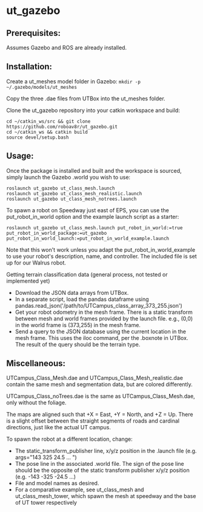 # ut_gazebo

## Prerequisites:
Assumes Gazebo and ROS are already installed.

## Installation:
Create a ut_meshes model folder in Gazebo:
```mkdir -p ~/.gazebo/models/ut_meshes```

Copy the three .dae files from UTBox into the ut_meshes folder.

Clone the ut_gazebo repository into your catkin workspace and build:
```
cd ~/catkin_ws/src && git clone https://github.com/roboav8r/ut_gazebo.git
cd ~/catkin_ws && catkin build
source devel/setup.bash
```
## Usage:
Once the package is installed and built and the workspace is sourced, simply launch the Gazebo .world you wish to use:

```
roslaunch ut_gazebo ut_class_mesh.launch
roslaunch ut_gazebo ut_class_mesh_realistic.launch
roslaunch ut_gazebo ut_class_mesh_notrees.launch
```

To spawn a robot on Speedway just east of EPS, you can use the put_robot_in_world option and the example launch script as a starter:

```
roslaunch ut_gazebo ut_class_mesh.launch put_robot_in_world:=true put_robot_in_world_package:=ut_gazebo put_robot_in_world_launch:=put_robot_in_world_example.launch
```

Note that this won't work unless you adapt the put_robot_in_world_example to use your robot's description, name, and controller. The included file is set up for our Walrus robot.

Getting terrain classification data (general process, not tested or implemented yet)
- Download the JSON data arrays from UTBox.
- In a separate script, load the pandas dataframe using pandas.read_json('/path/to/UTCampus_class_array_373_255.json')
- Get your robot odometry in the mesh frame. There is a static transform between mesh and world frames provided by the launch file. e.g., (0,0) in the world frame is (373,255) in the mesh frame.
- Send a query to the JSON database using the current location in the mesh frame. This uses the iloc command, per the .boxnote in UTBox. The result of the query should be the terrain type.

## Miscellaneous:
UTCampus_Class_Mesh.dae and UTCampus_Class_Mesh_realistic.dae contain the same mesh and segmentation data, but are colored differently.

UTCampus_Class_noTrees.dae is the same as UTCampus_Class_Mesh.dae, only without the foliage.

The maps are aligned such that +X = East, +Y = North, and +Z = Up. There is a slight offset between the straight segments of roads and cardinal directions, just like the actual UT campus.

To spawn the robot at a different location, change:
- The static_transform_publisher line, x/y/z position in the .launch file (e.g. args="143 325 24.5 ... ")
- The pose line in the associated .world file. The sign of the pose line should be the opposite of the static transform publisher x/y/z position (e.g. <pose>-143 -325 -24.5 ...)
- File and model names as desired.
- For a comparative example, see ut_class_mesh and ut_class_mesh_tower, which spawn the mesh at speedway and the base of UT tower respectively

